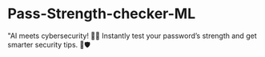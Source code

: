 # Pass-Strength-checker-ML
"AI meets cybersecurity! 🔐💡 Instantly test your password’s strength and get smarter security tips. 🚀🛡️
